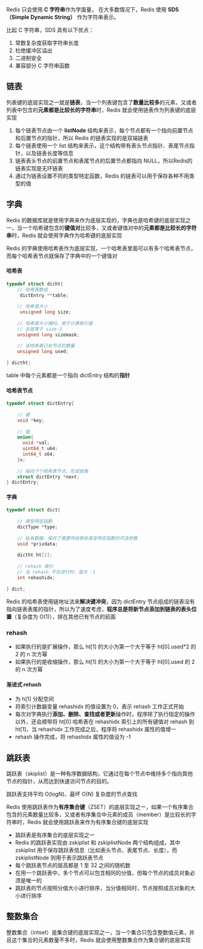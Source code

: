 Redis 只会使用 **C 字符串**作为字面量， 在大多数情况下，Redis 使用 **SDS（Simple Dynamic String）** 作为字符串表示。

比起 C 字符串，SDS 具有以下优点：

1. 常数复杂度获取字符串长度
2. 杜绝缓冲区溢出
3. 二进制安全
4. 兼容部分 C 字符串函数

## 链表

列表键的底层实现之一就是**链表**，当一个列表键包含了**数量比较多**的元素，又或者列表中包含的**元素都是比较长的字符串**时，Redis 就会使用链表作为列表键的底层实现



1. 每个链表节点由一个 **listNode** 结构来表示，每个节点都有一个指向前置节点和后置节点的指针，所以 Redis 的链表实现的是双端链表
2. 每个链表使用一个 list 结构来表示，这个结构带有表头节点指针、表尾节点指针，以及链表长度等信息
3. 链表表头节点的前置节点和表尾节点的后置节点都指向 NULL，所以Redis的链表实现是无环链表
4. 通过为链表设置不同的类型特定函数，Redis 的链表可以用于保存各种不用类型的值

## 字典

Redis 的数据库就是使用字典来作为底层实现的，字典也是哈希键的底层实现之一，当一个哈希键包含的**键值对**比较多，又或者键值对中的**元素都是比较长的字符串**时，Redis 就会使用字典作为哈希键的底层实现



Redis 的字典使用哈希表作为底层实现，一个哈希表里面可以有多个哈希表节点，而每个哈希表节点就保存了字典中的一个键值对



#### 哈希表

```c
typedef struct dicht{
    // 哈希表数组
     dictEntry **table;
    
    // 哈希表大小
     unsigned long size;
    
    // 哈希表大小掩码，用于计算索引值
    // 总是等于 size-1
    unsigned long sizemask;
    
    // 该哈希表已有节点的数量
    unsigned long used;
    
} dictht;
```

table 中每个元素都是一个指向 dictEntry 结构的**指针**

#### 哈希表节点

```c
typedef struct dictEntry{
    
    // 键
    void *key;
    
    // 值
    union{
      void *val;
      uint64_t u64;
      int64_t s64;
    }v;
    
    // 指向下个哈希表节点，形成链表
    struct dictEntry *next;
} dictEntry;
```

#### 字典

```c
typedef struct dict{
    
    // 类型特定函数
    dictType *type;
    
    // 私有数据，保存了需要传给那些类型特定函数的可选参数
    void *privdata;
    
    dictht ht[2];
    
    // rehash 索引
    // 当 rehash 不在进行时，值为 -1
    int rehashidx;
    
} dict;
```



Redis 的哈希表使用链地址法来**解决键冲突**，因为 dictEntry 节点组成的链表没有指向链表表尾的指针，所以为了速度考虑，**程序总是将新节点添加到链表的表头位置**（复杂度为 O(1)），排在其他已有节点的前面

### rehash

* 如果执行的是扩展操作，那么 ht[1] 的大小为第一个大于等于 ht[0].used*2 的 2 的 n 次方幂
* 如果执行的是收缩操作，那么 ht[1] 的大小为第一个大于等于 ht[0].used 的 2 的 n 次方幂

#### 渐进式 rehash

* 为 h[1] 分配空间
* 将索引计数器变量 rehashidx 的值设置为 0，表示 rehash 工作正式开始
* 每次对字典执行**添加、删除、查找或者更新**操作时，程序除了执行指定的操作以外，还会顺带将 ht[0] 哈希表在 rehashidx 索引上的所有键值对 rehash 到 ht[1]，当 rehashidx 工作完成之后，程序将 rehashidx 属性的值增一
* rehash 操作完成，将 rehashidx 属性的值设为 -1



## 跳跃表

跳跃表（skiplist）是一种有序数据结构，它通过在每个节点中维持多个指向其他节点的指针，从而达到快速访问节点的目的。

跳跃表支持平均 O(logN)、最坏 O(N) 复杂度的节点查找

Redis 使用跳跃表作为**有序集合键**（ZSET）的底层实现之一，如果一个有序集合包含的元素数量比较多，又或者有序集合中元素的成员（member）是比较长的字符串时，Redis 就会使用跳跃表来作为有序集合键的底层实现

* 跳跃表是有序集合的底层实现之一
* Redis 的跳跃表实现由 zskiplist 和 zskiplistNode 两个结构组成，其中 zskiplist 用于保存跳跃表信息（比如表头节点、表尾节点、长度），而 zskiplistNode 则用于表示跳跃表节点
* 每个跳跃表节点的层高都是 1 至 32 之间的随机数
* 在用一个跳跃表中，多个节点可以包含相同的分值，但每个节点的成员对象必须是唯一的
* 跳跃表的节点按照分值大小进行排序，当分值相同时，节点按照成员对象的大小进行排序



## 整数集合

整数集合（intset）是集合键的底层实现之一，当一个集合只包含整数值元素，并且这个集合的元素数量不多时，Redis 就会使用整数集合作为集合键的底层实现



